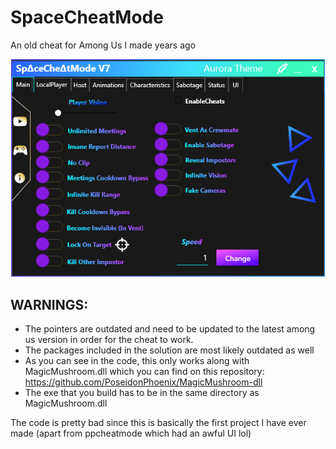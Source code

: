 # SpaceCheatMode
An old cheat for Among Us I made years ago

<p align="left">
  <img src="/images/Preview.PNG" />
</p>

## WARNINGS:
- The pointers are outdated and need to be updated to the latest among us version in order for the cheat to work.
- The packages included in the solution are most likely outdated as well
- As you can see in the code, this only works along with MagicMushroom.dll which you can find on this repository: https://github.com/PoseidonPhoenix/MagicMushroom-dll
- The exe that you build has to be in the same directory as MagicMushroom.dll

The code is pretty bad since this is basically the first project I have ever made (apart from ppcheatmode which had an awful UI lol)
